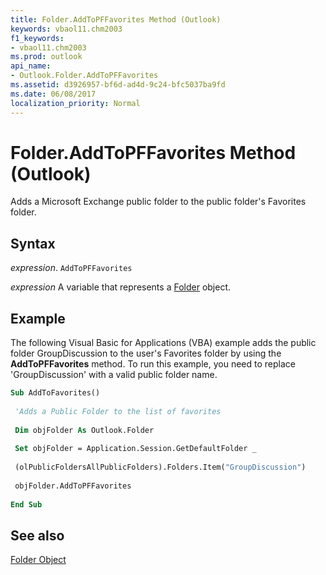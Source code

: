 ```yaml
---
title: Folder.AddToPFFavorites Method (Outlook)
keywords: vbaol11.chm2003
f1_keywords:
- vbaol11.chm2003
ms.prod: outlook
api_name:
- Outlook.Folder.AddToPFFavorites
ms.assetid: d3926957-bf6d-ad4d-9c24-bfc5037ba9fd
ms.date: 06/08/2017
localization_priority: Normal
---
```



# Folder.AddToPFFavorites Method (Outlook)

Adds a Microsoft Exchange public folder to the public folder's Favorites folder.


## Syntax

_expression_. `AddToPFFavorites`

_expression_ A variable that represents a [Folder](./Outlook.Folder.md) object.


## Example

The following Visual Basic for Applications (VBA) example adds the public folder GroupDiscussion to the user's Favorites folder by using the  **AddToPFFavorites** method. To run this example, you need to replace 'GroupDiscussion' with a valid public folder name.


```vb
Sub AddToFavorites() 
 
 'Adds a Public Folder to the list of favorites 
 
 Dim objFolder As Outlook.Folder 
 
 Set objFolder = Application.Session.GetDefaultFolder _ 
 
 (olPublicFoldersAllPublicFolders).Folders.Item("GroupDiscussion") 
 
 objFolder.AddToPFFavorites 
 
End Sub
```


## See also


[Folder Object](Outlook.Folder.md)

